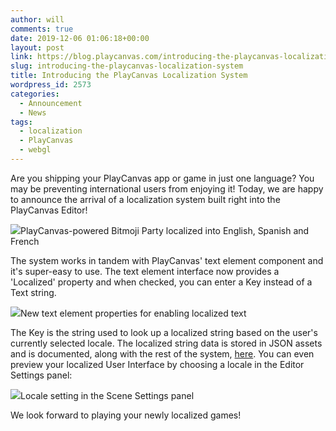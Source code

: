 ```yaml
---
author: will
comments: true
date: 2019-12-06 01:06:18+00:00
layout: post
link: https://blog.playcanvas.com/introducing-the-playcanvas-localization-system/
slug: introducing-the-playcanvas-localization-system
title: Introducing the PlayCanvas Localization System
wordpress_id: 2573
categories:
  - Announcement
  - News
tags:
  - localization
  - PlayCanvas
  - webgl
---
```


Are you shipping your PlayCanvas app or game in just one language? You may be preventing international users from enjoying it! Today, we are happy to announce the arrival of a localization system built right into the PlayCanvas Editor!

![](https://blog.playcanvas.com/wp-content/uploads/2019/12/bmp-efigs-1024x706.png)PlayCanvas-powered Bitmoji Party localized into English, Spanish and French

The system works in tandem with PlayCanvas' text element component and it's super-easy to use. The text element interface now provides a 'Localized' property and when checked, you can enter a Key instead of a Text string.

![](https://blog.playcanvas.com/wp-content/uploads/2019/12/editor-localized.png)New text element properties for enabling localized text

The Key is the string used to look up a localized string based on the user's currently selected locale. The localized string data is stored in JSON assets and is documented, along with the rest of the system, [here](https://developer.playcanvas.com/en/user-manual/user-interface/localization/). You can even preview your localized User Interface by choosing a locale in the Editor Settings panel:

![](https://blog.playcanvas.com/wp-content/uploads/2019/12/editor-locale.png)Locale setting in the Scene Settings panel

We look forward to playing your newly localized games!
